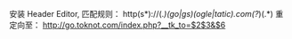 安装 Header Editor, 
匹配规则：
http(s*)://(.*)(go|gs)(ogle|tatic).com(\?*)(.*)
重定向至：
http://go.toknot.com/index.php?__tk_to=$2$3&$6
